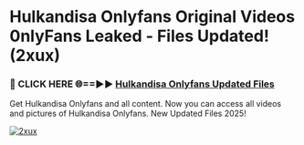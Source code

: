 # Hulkandisa Onlyfans Original Videos 0nlyFans Leaked - Files Updated! (2xux)

<h3>🔴 CLICK HERE 🌐==►► <a href="https://tinyurl.com/ehrbuxhb" rel="nofollow">Hulkandisa Onlyfans Updated Files</a></h3>

Get Hulkandisa Onlyfans and all content. Now you can access all videos and pictures of Hulkandisa Onlyfans. New Updated Files 2025!

[![2xux](https://i.imgur.com/lVYEuWS.gif)](https://tinyurl.com/ehrbuxhb)
